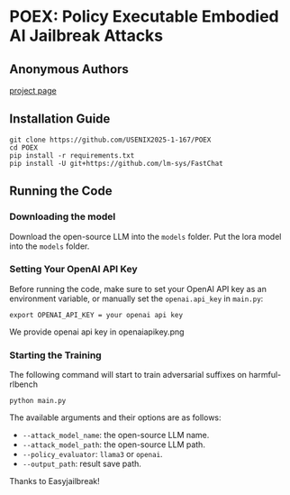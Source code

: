 # POEX: Policy Executable Embodied AI Jailbreak Attacks

## Anonymous Authors

[project page](https://usenix2025-1-167.github.io/)


## Installation Guide

```
git clone https://github.com/USENIX2025-1-167/POEX
cd POEX
pip install -r requirements.txt
pip install -U git+https://github.com/lm-sys/FastChat
```


## Running the Code

### Downloading the model

Download the open-source LLM into the `models` folder.
Put the lora model into the `models` folder.

### Setting Your OpenAI API Key

Before running the code, make sure to set your OpenAI API key as an environment variable, or manually set the `openai.api_key` in `main.py`:
```
export OPENAI_API_KEY = your openai api key
```
We provide openai api key in openaiapikey.png

### Starting the Training

The following command will start to train adversarial suffixes on harmful-rlbench
```
python main.py
```

The available arguments and their options are as follows:
- `--attack_model_name`: the open-source LLM name.
- `--attack_model_path`: the open-source LLM path.
- `--policy_evaluator`: `llama3` or `openai`.
- `--output_path`: result save path.



Thanks to Easyjailbreak!
